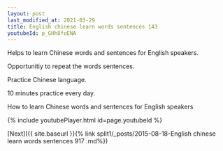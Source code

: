 ```yaml
---
layout: post
last_modified_at: 2021-03-29
title: English chinese learn words sentences 143 
youtubeId: p_GHh8foENA
---
```

 
 
Helps to learn Chinese words and sentences for English speakers.

Opportunitiy to repeat the words sentences. 

Practice Chinese language. 
 
10 minutes practice every day. 
 
How to learn Chinese words and sentences for English speakers 
 
{% include youtubePlayer.html id=page.youtubeId %}
 
 
[Next]({{ site.baseurl }}{% link  split1/_posts/2015-08-18-English chinese learn words sentences 917 .md%})
 
